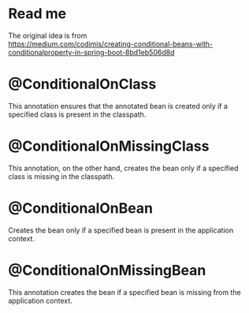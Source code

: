 # Read me

The original idea is from  
https://medium.com/codimis/creating-conditional-beans-with-conditionalproperty-in-spring-boot-8bd1eb506d8d

# @ConditionalOnClass

This annotation ensures that the annotated bean is created only if a specified class is present in the classpath.

# @ConditionalOnMissingClass

This annotation, on the other hand, creates the bean only if a specified class is missing in the classpath.

# @ConditionalOnBean

Creates the bean only if a specified bean is present in the application context.

# @ConditionalOnMissingBean

This annotation creates the bean if a specified bean is missing from the application context.